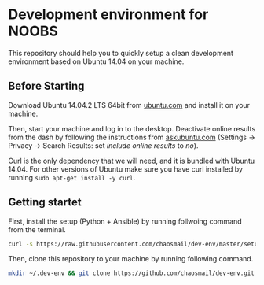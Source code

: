 # Development environment for NOOBS

This repository should help you to quickly setup a clean development environment based on Ubuntu 14.04 on your machine.

## Before Starting

Download Ubuntu 14.04.2 LTS 64bit from [ubuntu.com](http://www.ubuntu.com/download/desktop) and install it on your machine.

Then, start your machine and log in to the desktop. Deactivate online results from the dash by following the instructions from [askubuntu.com](http://askubuntu.com/questions/192269/how-can-i-remove-amazon-search-results-from-the-dash-or-disable-the-feature) (Settings -> Privacy -> Search Results: set *include online results* to *no*).

Curl is the only dependency that we will need, and it is bundled with Ubuntu 14.04. For other versions of Ubuntu make sure you have curl installed by running ```sudo apt-get install -y curl```.

## Getting startet

First, install the setup (Python + Ansible) by running follwoing command from the terminal.

```bash
curl -s https://raw.githubusercontent.com/chaosmail/dev-env/master/setup.sh | bash /dev/stdin
```

Then, clone this repository to your machine by running following command.

```bash
mkdir ~/.dev-env && git clone https://github.com/chaosmail/dev-env.git ~/.dev-env
```
